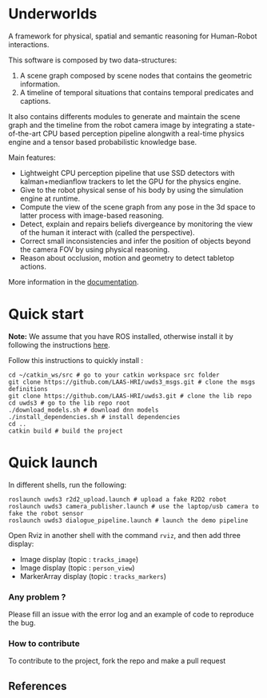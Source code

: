 
# Underworlds
A framework for physical, spatial and semantic reasoning for Human-Robot interactions.

This software is composed by two data-structures:
  1. A scene graph composed by scene nodes that contains the geometric information.
  2. A timeline of temporal situations that contains temporal predicates and captions.

It also contains differents modules to generate and maintain the scene graph and the timeline from the robot camera image by integrating a state-of-the-art CPU based perception pipeline alongwith a real-time physics engine and a tensor based probabilistic knowledge base.

Main features:
 * Lightweight CPU perception pipeline that use SSD detectors with kalman+medianflow trackers to let the GPU for the physics engine.
 * Give to the robot physical sense of his body by using the simulation engine at runtime.
 * Compute the view of the scene graph from any pose in the 3d space to latter process with image-based reasoning.
 * Detect, explain and repairs beliefs divergeance by monitoring the view of the human it interact with (called the perspective).
 * Correct small inconsistencies and infer the position of objects beyond the camera FOV by using physical reasoning.
 * Reason about occlusion, motion and geometry to detect tabletop actions.


More information in the [documentation](#).

# Quick start
**Note:** We assume that you have ROS installed, otherwise install it by following the instructions [here](https://wiki.ros.org/ROS/Installation).

Follow this instructions to quickly install :
```shell
cd ~/catkin_ws/src # go to your catkin workspace src folder
git clone https://github.com/LAAS-HRI/uwds3_msgs.git # clone the msgs definitions
git clone https://github.com/LAAS-HRI/uwds3.git # clone the lib repo
cd uwds3 # go to the lib repo root
./download_models.sh # download dnn models
./install_dependencies.sh # install dependencies
cd ..
catkin build # build the project
```

# Quick launch

In different shells, run the following:
```shell
roslaunch uwds3 r2d2_upload.launch # upload a fake R2D2 robot
roslaunch uwds3 camera_publisher.launch # use the laptop/usb camera to fake the robot sensor
roslaunch uwds3 dialogue_pipeline.launch # launch the demo pipeline
```

Open Rviz in another shell with the command `rviz`, and then add three display:
* Image display (topic : `tracks_image`)
* Image display (topic : `person_view`)
* MarkerArray display (topic : `tracks_markers`)

### Any problem ?

Please fill an issue with the error log and an example of code to reproduce the bug.

### How to contribute

To contribute to the project, fork the repo and make a pull request

## References
